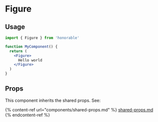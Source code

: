 # Figure

## Usage

```jsx
import { Figure } from 'honorable'

function MyComponent() {
  return (
    <Figure>
      Hello world
    </Figure>
  )
}
```

## Props

This component inherits the shared props. See:

{% content-ref url="components/shared-props.md" %}
[shared-props.md](components/shared-props.md)
{% endcontent-ref %}

